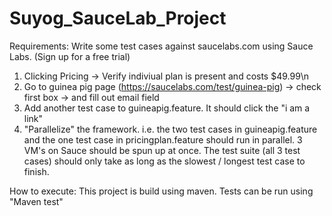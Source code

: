 # Suyog_SauceLab_Project
Requirements:
Write some test cases against saucelabs.com using Sauce Labs. (Sign up for a free trial)
1. Clicking Pricing -> Verify indiviual plan is present and costs $49.99\n
2. Go to guinea pig page (https://saucelabs.com/test/guinea-pig) -> check first box -> and fill out email field
3. Add another test case to guineapig.feature. It should click the "i am a link"
4. "Parallelize" the framework.
i.e. the two test cases in guineapig.feature and the one test case in pricingplan.feature should run in parallel. 3 VM's on Sauce should be spun up at once. The test suite (all 3 test cases) should only take as long as the slowest / longest test case to finish.

How to execute:
This project is build using maven.
Tests can be run using "Maven test"
